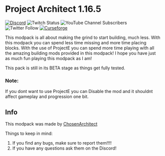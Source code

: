 # Project Architect 1.16.5 
[![Discord](https://img.shields.io/discord/262030232683413504?color=5865F2&label=Discord&logo=Discord&logoColor=5865F2&style=for-the-badge)](https://discord.gg/ChosenArchitect)     ![Twitch Status](https://img.shields.io/twitch/status/ChosenArchitect?color=A970FF&logo=Twitch&style=for-the-badge)     ![YouTube Channel Subscribers](https://img.shields.io/youtube/channel/subscribers/UClmdJ2bwqHjZONP9rIK7geA?color=FF0000&logo=Youtube&logoColor=FF0000&style=for-the-badge)     ![Twitter Follow](https://img.shields.io/twitter/follow/ChosenArchitect?color=1DA1F2&label=Twitter&logo=Twitter&style=for-the-badge)    [![Curseforge][curseImg]][curseLink]

 
This modpack is all about making the grind to start building, much less. With this modpack you can spend less time missing and more time placing blocks. With the use of ProjectE you can spend more time playing with all the amazing building mods provided in this modpack! I hope you have just as much fun playing this modpack as I am!

This pack is still in its BETA stage as things get fully tested.

### Note:
If you dont want to use ProjectE you can Disable the mod and it shouldnt affect gameplay and progression one bit.

## Info
This modpack was made by [ChosenArchitect](https://www.youtube.com/ChosenArchitect)  

Things to keep in mind:

1. If you find any bugs, make sure to report them!!!!
2. If you have any questions ask them on the Discord!

[curseImg]: https://cf.way2muchnoise.eu/project-architect.svg?badge_style=for_the_badge
[curseLink]: https://www.curseforge.com/minecraft/modpacks/project-architect

